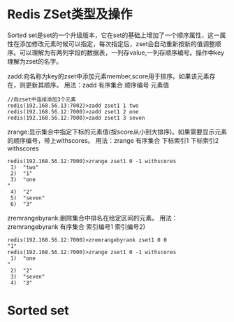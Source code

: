 
# Redis ZSet类型及操作

Sorted set是set的一个升级版本，它在set的基础上增加了一个顺序属性，这一属性在添加修改元素时候可以指定，每次指定后，zset会自动重新按新的值调整顺序。可以理解为有两列字段的数据表，一列存value,一列存顺序编号。操作中key理解为zset的名字。

zadd:向名称为key的zset中添加元素member,score用于排序。如果该元素存在，则更新其顺序。
用法：zadd 有序集合 顺序编号 元素值

``` 
//向zset中连续添加3个元素
redis(192.168.56.13:7002)>zadd zset1 1 two
redis(192.168.56.12:7000)>zadd zset1 2 one
redis(192.168.56.12:7000)>zadd zset1 3 seven

```

zrange:显示集合中指定下标的元素值(按score从小到大排序)。如果需要显示元素的顺序编号，带上withscores。
用法：zrange 有序集合  下标索引1 下标索引2 withscores

``` 
redis(192.168.56.12:7000)>zrange zset1 0 -1 withscores
 1)  "two"
 2)  "1"
 3)  "one
"
 4)  "2"
 5)  "seven"
 6)  "3"
```

zremrangebyrank:删除集合中排名在给定区间的元素。
用法：zremrangebyrank 有序集合 索引编号1 索引编号2)

``` 
redis(192.168.56.12:7000)>zremrangebyrank zset1 0 0
"1"
redis(192.168.56.12:7000)>zrange zset1 0 -1 withscores
 1)  "one
"
 2)  "2"
 3)  "seven"
 4)  "3"
```

# Sorted set
